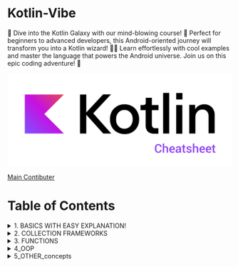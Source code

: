 # Kotlin-Vibe

🚀 Dive into the Kotlin Galaxy with our mind-blowing course! 🌌 Perfect for beginners to advanced developers, this Android-oriented journey will transform you into a Kotlin wizard! 🧙‍♂️ Learn effortlessly with cool examples and master the language that powers the Android universe. Join us on this epic coding adventure! 🌟 

![Kotlin logotype](https://github.com/Pushpak003/Kotlin-Vibe/blob/main/kotlin_logotype.jpg)

[Main Contibuter](https://github.com/Pushpak003)


# Table of Contents

<details>
  <summary>1. BASICS WITH EASY EXPLANATION!</summary>

  * 1_Hello_World_prog
  * 2_datatype_and_val_and_var_explanation
  * 3_operators_explanation
  * 4_if_else_explanation
  * 5_when_explanation
  * 6_loop_explanation
  * 7_get_input_explanation
  * 8_comment_and_kdoc_explanation
  * 9_Type Inference_explanation
  * 10_brake_and_continue_explanation
  * 11_try_and_catch_explanation
  
  <details>
    <summary>GENERAL TERMS</summary>
  
    * IN KOTLIN
      * 1 string templateing
      * 2 parameters
      * 3 Short circuiting
      * 4 type casting (Type Conversion)
      * 5 concatenation
      * 6 Character escape
      * 7 Arrguments
      * 8 first-class citizens 
  </details>
  <details>
    <summary>keywords</summary>
  
    * List of commonly used keywords 
       * 1 Unit keyword
       * 2 until keyword
       * 3 is keyword 
       * 4 Any Keyword -> (thoda hard hai)
       * 5 when Keyword 
       * 6 open keyword
       * 7 return keyword 
       * 8 break keyword
       * 9 it keyword
  </details>
</details>

<details>
  <summary>2. COLLECTION FRAMEWORKS</summary>
  
  * 1_array.kt
  * 2_list_and_map.kt
  * 3_set.kt
</details>

<details>
  <summary>3. FUNCTIONS</summary>
  
  * 1_functionbasics.kt
  * 2_functions.kt
  * 3_lambda_fuction_and_higher_order_function.kt
  * 4_scope_functions.kt
  * 5_Callback_function.kt
  * 6_extension_function.kt
</details>

<details>
  <summary>4_OOP</summary>

  ## classes_and_objects
  
  * classes_and_object.kt
  * constructors.kt
  * getters_and_setters.kt
  * visibility_modifiers.kt
  * late_initialized.kt
  
  ## inheritance
  
  * inheritance_in_kotlin.kt
  * phone.kt
  * basicphone.kt
  * smartphone.kt
  * explanation_of_2,3,4.kt
  * Abstraction.kt
  * enum_and_sealed.kt
  * interface_and_abstract_class.kt
  * polymorphism.kt
</details>

<details>
  <summary>5_OTHER_concepts</summary>

  * null_safety.kt
  * generics.kt
  * packages_and_imports.kt
  * regex.kt
  * Annotations.kt
  * Reflection.kt
</details>